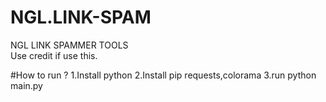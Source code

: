 # NGL.LINK-SPAM
NGL LINK SPAMMER TOOLS
<br>
Use credit if use this.

#How to run ?
1.Install python
2.Install pip requests,colorama
3.run python main.py


